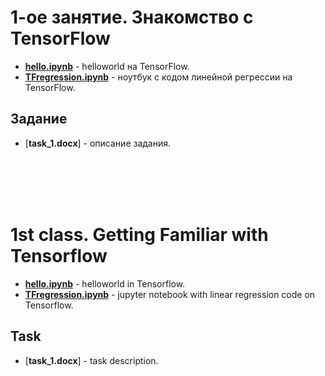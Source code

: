 1-ое занятие. Знакомство с TensorFlow 
==========================

* [__hello.ipynb__](./1week/hello.ipynb) - helloworld на TensorFlow.
* [__TFregression.ipynb__](./1week/TFregression.ipynb) - ноутбук с кодом линейной регрессии на TensorFlow.

## Задание
* [__task_1.docx__] - описание задания.


</br></br></br></br>
# 1st class. Getting Familiar with Tensorflow

* [__hello.ipynb__](./1week/hello.ipynb) - helloworld in Tensorflow.
* [__TFregression.ipynb__](./1week/TFregression.ipynb) - jupyter notebook with linear regression code on Tensorflow.

## Task
* [__task_1.docx__] - task description.

